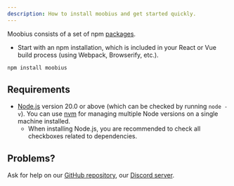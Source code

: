 ```yaml
---
description: How to install moobius and get started quickly.
---
```


Moobius consists of a set of npm [packages](https://www.npmjs.com/package/moobius).

- Start with an npm installation, which is included in your React or Vue build process (using Webpack, Browserify, etc.).

```bash npm2yarn
npm install moobius
```

<!-- :::tip
    tip
::: -->

## Requirements

- [Node.js](https://nodejs.org/en/download/) version 20.0 or above (which can be checked by running `node -v`). You can use [nvm](https://github.com/nvm-sh/nvm) for managing multiple Node versions on a single machine installed.
  - When installing Node.js, you are recommended to check all checkboxes related to dependencies.

<!-- :::info Meta-Only
info
::: -->

## Problems?

Ask for help on our [GitHub repository](https://github.com/groupultra/agent-api-sdk), our [Discord server](https://discord.com/invite/za77wbZTun).
